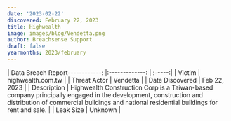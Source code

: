 ```yaml
---
date: '2023-02-22'
discovered: February 22, 2023
title: Highwealth
image: images/blog/Vendetta.png
author: Breachsense Support
draft: false
yearmonths: 2023/february
---
```


| Data Breach Report------------:     |:-------------:    | :-----:|
| Victim      | highwealth.com.tw      | 
| Threat Actor      | Vendetta      | 
| Date Discovered      | Feb 22, 2023      | 
| Description      | Highwealth Construction Corp is a Taiwan-based company principally engaged in the development, construction and distribution of commercial buildings and national residential buildings for rent and sale.      | 
| Leak Size      | Unknown      | 

